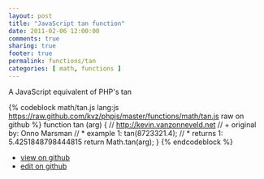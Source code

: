 ```yaml
---
layout: post
title: "JavaScript tan function"
date: 2011-02-06 12:00:00
comments: true
sharing: true
footer: true
permalink: functions/tan
categories: [ math, functions ]
---
```

A JavaScript equivalent of PHP's tan
<!-- more -->
{% codeblock math/tan.js lang:js https://raw.github.com/kvz/phpjs/master/functions/math/tan.js raw on github %}
function tan (arg) {
    // http://kevin.vanzonneveld.net
    // +   original by: Onno Marsman
    // *     example 1: tan(8723321.4);
    // *     returns 1: 5.4251848798444815
    return Math.tan(arg);
}
{% endcodeblock %}
<ul>
 <li><a href="https://github.com/kvz/phpjs/blob/master/functions/math/tan.js">view on github</a></li>
 <li><a href="https://github.com/kvz/phpjs/edit/master/functions/math/tan.js">edit on github</a></li>
</ul>
